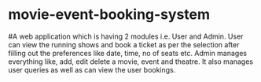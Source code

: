 # movie-event-booking-system

#A web application which is having 2 modules i.e. User and Admin. User can view the running shows and book a ticket as per the selection after filling out the preferences like date, time, no of seats etc. Admin manages everything like, add, edit delete a movie, event and theatre. It also manages user queries as well as can view the user bookings.
